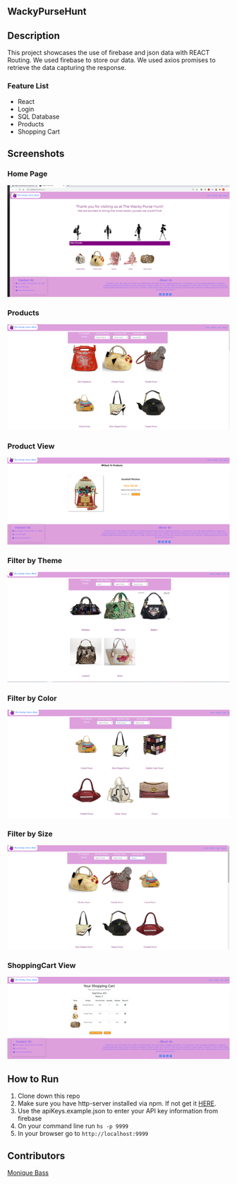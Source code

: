  ## WackyPurseHunt
## Description
This project showcases the use of firebase and json data with REACT Routing. We used firebase to store our data. We used axios promises to retrieve the data capturing the response.

### Feature List
- React
- Login
- SQL Database
- Products
- Shopping Cart


## Screenshots
### Home Page
![Main View](./screenshots/home.PNG)
### Products
![Main View](./screenshots/Products.PNG)
### Product View
![Main View](./screenshots/ProductView.PNG)
### Filter by Theme
![Main View](./screenshots/FilterbyTheme.PNG)
### Filter by Color
![Main View](./screenshots/FilterbyColor.PNG)
### Filter by Size
![Main View](./screenshots/FilterbySize.PNG)
### ShoppingCart View
![Main View](./screenshots/ShoppingCart.PNG)

## How to Run
1. Clone down this repo
1. Make sure you have http-server installed via npm. If not get it [HERE](https://www.npmjs.com/package/http-server).
1. Use the apiKeys.example.json to enter your API key information from firebase
1. On your command line run `hs -p 9999`
1. In your browser go to `http://localhost:9999`

## Contributors

[Monique Bass](https://github.com/Nikababy01)